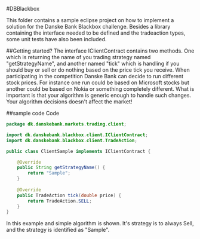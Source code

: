#DBBlackbox

This folder contains a sample eclipse project on how to implement a solution for the Danske Bank Blackbox challenge.
Besides a library containing the interface needed to be defined and the tradeaction types, some unit tests have also been included. 

##Getting started?
The interface IClientContract contains two methods. One which is returning the name of you trading strategy named "getStrategyName", and another named "tick" which is handling if you should buy or sell or do nothing based on the price tick you receive.
When participating in the competition Danske Bank can decide to run different stock prices. For instance one run could be based on Microsoft stocks but another could be based on Nokia or something completely different.
What is important is that your algorithm is generic enough to handle such changes.
Your algorithm decisions doesn't affect the market!

##sample code
Code
```java
package dk.danskebank.markets.trading.client;

import dk.danskebank.blackbox.client.IClientContract;
import dk.danskebank.blackbox.client.TradeAction;

public class ClientSample implements IClientContract {

	@Override 
	public String getStrategyName() {
		return "Sample"; 
	} 
  
	@Override 
	public TradeAction tick(double price) {
		return TradeAction.SELL;   
	}
} 
```
In this example and simple algorithm is shown. It's strategy is to always Sell, and the strategy is identified as "Sample".
